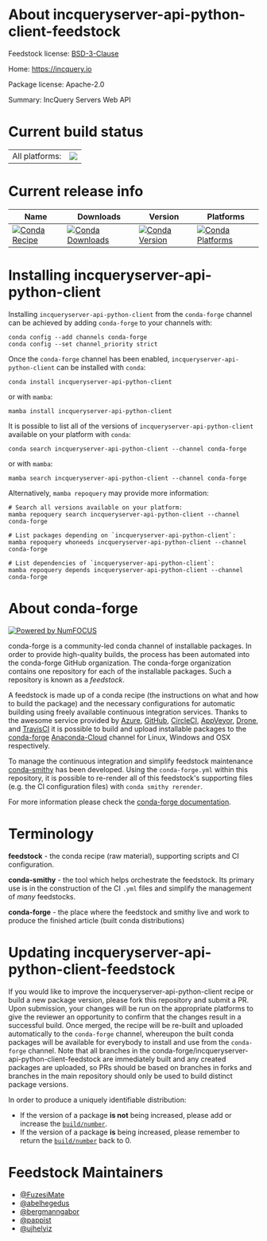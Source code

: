 About incqueryserver-api-python-client-feedstock
================================================

Feedstock license: [BSD-3-Clause](https://github.com/conda-forge/incqueryserver-api-python-client-feedstock/blob/main/LICENSE.txt)

Home: https://incquery.io

Package license: Apache-2.0

Summary: IncQuery Servers Web API

Current build status
====================


<table><tr><td>All platforms:</td>
    <td>
      <a href="https://dev.azure.com/conda-forge/feedstock-builds/_build/latest?definitionId=11971&branchName=main">
        <img src="https://dev.azure.com/conda-forge/feedstock-builds/_apis/build/status/incqueryserver-api-python-client-feedstock?branchName=main">
      </a>
    </td>
  </tr>
</table>

Current release info
====================

| Name | Downloads | Version | Platforms |
| --- | --- | --- | --- |
| [![Conda Recipe](https://img.shields.io/badge/recipe-incqueryserver--api--python--client-green.svg)](https://anaconda.org/conda-forge/incqueryserver-api-python-client) | [![Conda Downloads](https://img.shields.io/conda/dn/conda-forge/incqueryserver-api-python-client.svg)](https://anaconda.org/conda-forge/incqueryserver-api-python-client) | [![Conda Version](https://img.shields.io/conda/vn/conda-forge/incqueryserver-api-python-client.svg)](https://anaconda.org/conda-forge/incqueryserver-api-python-client) | [![Conda Platforms](https://img.shields.io/conda/pn/conda-forge/incqueryserver-api-python-client.svg)](https://anaconda.org/conda-forge/incqueryserver-api-python-client) |

Installing incqueryserver-api-python-client
===========================================

Installing `incqueryserver-api-python-client` from the `conda-forge` channel can be achieved by adding `conda-forge` to your channels with:

```
conda config --add channels conda-forge
conda config --set channel_priority strict
```

Once the `conda-forge` channel has been enabled, `incqueryserver-api-python-client` can be installed with `conda`:

```
conda install incqueryserver-api-python-client
```

or with `mamba`:

```
mamba install incqueryserver-api-python-client
```

It is possible to list all of the versions of `incqueryserver-api-python-client` available on your platform with `conda`:

```
conda search incqueryserver-api-python-client --channel conda-forge
```

or with `mamba`:

```
mamba search incqueryserver-api-python-client --channel conda-forge
```

Alternatively, `mamba repoquery` may provide more information:

```
# Search all versions available on your platform:
mamba repoquery search incqueryserver-api-python-client --channel conda-forge

# List packages depending on `incqueryserver-api-python-client`:
mamba repoquery whoneeds incqueryserver-api-python-client --channel conda-forge

# List dependencies of `incqueryserver-api-python-client`:
mamba repoquery depends incqueryserver-api-python-client --channel conda-forge
```


About conda-forge
=================

[![Powered by
NumFOCUS](https://img.shields.io/badge/powered%20by-NumFOCUS-orange.svg?style=flat&colorA=E1523D&colorB=007D8A)](https://numfocus.org)

conda-forge is a community-led conda channel of installable packages.
In order to provide high-quality builds, the process has been automated into the
conda-forge GitHub organization. The conda-forge organization contains one repository
for each of the installable packages. Such a repository is known as a *feedstock*.

A feedstock is made up of a conda recipe (the instructions on what and how to build
the package) and the necessary configurations for automatic building using freely
available continuous integration services. Thanks to the awesome service provided by
[Azure](https://azure.microsoft.com/en-us/services/devops/), [GitHub](https://github.com/),
[CircleCI](https://circleci.com/), [AppVeyor](https://www.appveyor.com/),
[Drone](https://cloud.drone.io/welcome), and [TravisCI](https://travis-ci.com/)
it is possible to build and upload installable packages to the
[conda-forge](https://anaconda.org/conda-forge) [Anaconda-Cloud](https://anaconda.org/)
channel for Linux, Windows and OSX respectively.

To manage the continuous integration and simplify feedstock maintenance
[conda-smithy](https://github.com/conda-forge/conda-smithy) has been developed.
Using the ``conda-forge.yml`` within this repository, it is possible to re-render all of
this feedstock's supporting files (e.g. the CI configuration files) with ``conda smithy rerender``.

For more information please check the [conda-forge documentation](https://conda-forge.org/docs/).

Terminology
===========

**feedstock** - the conda recipe (raw material), supporting scripts and CI configuration.

**conda-smithy** - the tool which helps orchestrate the feedstock.
                   Its primary use is in the construction of the CI ``.yml`` files
                   and simplify the management of *many* feedstocks.

**conda-forge** - the place where the feedstock and smithy live and work to
                  produce the finished article (built conda distributions)


Updating incqueryserver-api-python-client-feedstock
===================================================

If you would like to improve the incqueryserver-api-python-client recipe or build a new
package version, please fork this repository and submit a PR. Upon submission,
your changes will be run on the appropriate platforms to give the reviewer an
opportunity to confirm that the changes result in a successful build. Once
merged, the recipe will be re-built and uploaded automatically to the
`conda-forge` channel, whereupon the built conda packages will be available for
everybody to install and use from the `conda-forge` channel.
Note that all branches in the conda-forge/incqueryserver-api-python-client-feedstock are
immediately built and any created packages are uploaded, so PRs should be based
on branches in forks and branches in the main repository should only be used to
build distinct package versions.

In order to produce a uniquely identifiable distribution:
 * If the version of a package **is not** being increased, please add or increase
   the [``build/number``](https://docs.conda.io/projects/conda-build/en/latest/resources/define-metadata.html#build-number-and-string).
 * If the version of a package **is** being increased, please remember to return
   the [``build/number``](https://docs.conda.io/projects/conda-build/en/latest/resources/define-metadata.html#build-number-and-string)
   back to 0.

Feedstock Maintainers
=====================

* [@FuzesiMate](https://github.com/FuzesiMate/)
* [@abelhegedus](https://github.com/abelhegedus/)
* [@bergmanngabor](https://github.com/bergmanngabor/)
* [@pappist](https://github.com/pappist/)
* [@ujhelyiz](https://github.com/ujhelyiz/)

